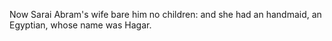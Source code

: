 Now Sarai Abram's wife bare him no children: and she had an handmaid, an Egyptian, whose name was Hagar.
